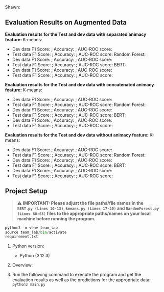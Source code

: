 Shawn:


## Evaluation Results on Augmented Data

**Evaluation results for the Test and dev data with separated animacy feature:**
K-means:
- Dev data F1 Score: ; Accuracy: ; AUC-ROC score:
- Test data F1 Score: ; Accuracy: ; AUC-ROC score:
Random Forest: 
- Dev data F1 Score: ; Accuracy: ; AUC-ROC score:
- Test data F1 Score: ; Accuracy: ; AUC-ROC score:
BERT:
- Dev data F1 Score: ; Accuracy: ; AUC-ROC score:
- Test data F1 Score: ; Accuracy: ; AUC-ROC score:

**Evaluation results for the Test and dev data with concatenated animacy feature:**
K-means:
- Dev data F1 Score: ; Accuracy: ; AUC-ROC score:
- Test data F1 Score: ; Accuracy: ; AUC-ROC score:
Random Forest: 
- Dev data F1 Score: ; Accuracy: ; AUC-ROC score:
- Test data F1 Score: ; Accuracy: ; AUC-ROC score:
BERT:
- Dev data F1 Score: ; Accuracy: ; AUC-ROC score:
- Test data F1 Score: ; Accuracy: ; AUC-ROC score:

**Evaluation results for the Test and dev data without animacy feature:**
K-means:
- Dev data F1 Score: ; Accuracy: ; AUC-ROC score:
- Test data F1 Score: ; Accuracy: ; AUC-ROC score:
Random Forest: 
- Dev data F1 Score: ; Accuracy: ; AUC-ROC score:
- Test data F1 Score: ; Accuracy: ; AUC-ROC score:
BERT:
- Dev data F1 Score: ; Accuracy: ; AUC-ROC score:
- Test data F1 Score: ; Accuracy: ; AUC-ROC score:

  
## Project Setup

> :warning: **IMPORTANT: Please adjust the file paths/file names in the `BERT.py (Lines 10-13)`, `kmeans.py (Lines 17-20)` and `RandomForest.py (Lines 60-63)` files to the appropriate paths/names on your local machine before running the program.**

```python
python3 -m venv team_lab
source team_lab/bin/activate
requirement.txt
```
1. Python version:
   - Python (3.12.3)
     
2. Overview:
   
4. Run the following command to execute the program and get the evaluation results as well as the predictions for the appropriate data:
   `python3 main.py`


